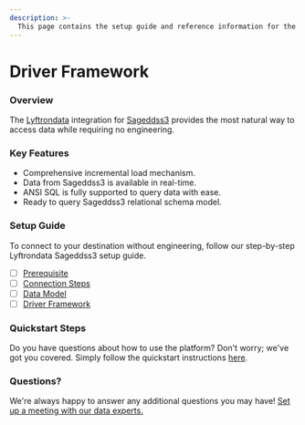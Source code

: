 ```yaml
---
description: >-
  This page contains the setup guide and reference information for the Sageddss3 source connector.
---
```


# Driver Framework

### Overview

The [Lyftrondata](https://www.lyftrondata.com/) integration for [Sageddss3](None) provides the most natural way to access data while requiring no engineering.

### Key Features

* Comprehensive incremental load mechanism.
* Data from Sageddss3 is available in real-time.&#x20;
* ANSI SQL is fully supported to query data with ease.
* Ready to query Sageddss3 relational schema model.

### Setup Guide

To connect to your destination without engineering, follow our step-by-step Lyftrondata Sageddss3 setup guide.

* [ ] [Prerequisite](../prerequisite.md)
* [ ] [Connection Steps](../connection-steps.md)
* [ ] [Data Model](../data-model/erd.md)
* [ ] [Driver Framework](../driver-framework/)

### Quickstart Steps

Do you have questions about how to use the platform? Don't worry; we've got you covered. Simply follow the quickstart instructions [here](../driver-framework/README.md).

### Questions? <a href="#questions" id="questions"></a>

We're always happy to answer any additional questions you may have! [Set up a meeting with our data experts.](https://www.lyftrondata.com/book-a-meeting/)


